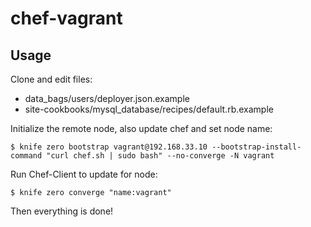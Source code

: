 # chef-vagrant

## Usage

Clone and edit files:
* data_bags/users/deployer.json.example
* site-cookbooks/mysql_database/recipes/default.rb.example

Initialize the remote node, also update chef and set node name:
```
$ knife zero bootstrap vagrant@192.168.33.10 --bootstrap-install-command "curl chef.sh | sudo bash" --no-converge -N vagrant
```

Run Chef-Client to update for node:
```
$ knife zero converge "name:vagrant"
```

Then everything is done!
